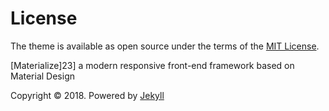 
# License

The theme is available as open source under the terms of the [MIT License][1].

[Materialize]23] a  modern responsive front-end framework based on Material Design

Copyright © 2018. Powered by <a href="http://jekyllrb.com">Jekyll</a>

[1]: https://opensource.org/licenses/MIT
[2]: http://materializecss.com/
